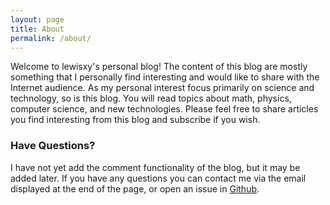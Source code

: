 ```yaml
---
layout: page
title: About
permalink: /about/
---
```


Welcome to lewisxy's personal blog! The content of this blog are mostly
something that I personally find interesting and would like to share with the
Internet audience. As my personal interest focus primarily on science and
technology, so is this blog. You will read topics about math, physics, computer
science, and new technologies. Please feel free to share articles you find
interesting from this blog and subscribe if you wish.

### Have Questions?
I have not yet add the comment functionality of the blog, but it may be added
later. If you have any questions you can contact me via the email displayed at
the end of the page, or open an issue in [Github][gh].

[gh]:https://github.com/lewisxy/lewisxy.github.io
